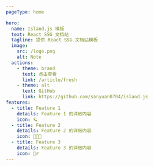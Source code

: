 ```yaml
---
pageType: home

hero:
  name: Island.js 模板
  text: React SSG 文档站
  tagline: 提供 React SSG 文档站模板
  image:
    src: /logo.png
    alt: Note
  actions:
    - theme: brand
      text: 点击查看
      link: /article/fresh
    - theme: alt
      text: GitHub
      link: https://github.com/sanyuan0704/island.js
features:
  - title: Feature 1
    details: Feature 1 的详细内容
    icon: 🪐
  - title: Feature 2
    details: Feature 2 的详细内容
    icon: 🧑🏻‍💻
  - title: Feature 3
    details: Feature 3 的详细内容
    icon: 🏃‍♂️
---
```


